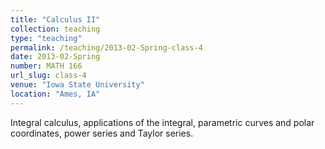 ```yaml
---
title: "Calculus II"
collection: teaching
type: "teaching"
permalink: /teaching/2013-02-Spring-class-4
date: 2013-02-Spring
number: MATH 166
url_slug: class-4
venue: "Iowa State University"
location: "Ames, IA"
---
```


Integral calculus, applications of the integral, parametric curves and polar coordinates, power series and Taylor series.
